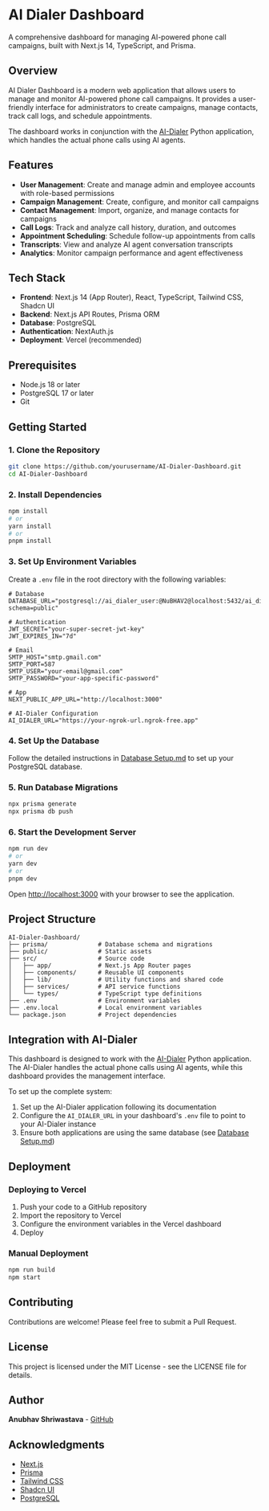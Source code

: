 # AI Dialer Dashboard

A comprehensive dashboard for managing AI-powered phone call campaigns, built with Next.js 14, TypeScript, and Prisma.

## Overview

AI Dialer Dashboard is a modern web application that allows users to manage and monitor AI-powered phone call campaigns. It provides a user-friendly interface for administrators to create campaigns, manage contacts, track call logs, and schedule appointments.

The dashboard works in conjunction with the [AI-Dialer](https://github.com/yourusername/AI-Dialer) Python application, which handles the actual phone calls using AI agents.

## Features

- **User Management**: Create and manage admin and employee accounts with role-based permissions
- **Campaign Management**: Create, configure, and monitor call campaigns
- **Contact Management**: Import, organize, and manage contacts for campaigns
- **Call Logs**: Track and analyze call history, duration, and outcomes
- **Appointment Scheduling**: Schedule follow-up appointments from calls
- **Transcripts**: View and analyze AI agent conversation transcripts
- **Analytics**: Monitor campaign performance and agent effectiveness

## Tech Stack

- **Frontend**: Next.js 14 (App Router), React, TypeScript, Tailwind CSS, Shadcn UI
- **Backend**: Next.js API Routes, Prisma ORM
- **Database**: PostgreSQL
- **Authentication**: NextAuth.js
- **Deployment**: Vercel (recommended)

## Prerequisites

- Node.js 18 or later
- PostgreSQL 17 or later
- Git

## Getting Started

### 1. Clone the Repository

```bash
git clone https://github.com/yourusername/AI-Dialer-Dashboard.git
cd AI-Dialer-Dashboard
```

### 2. Install Dependencies

```bash
npm install
# or
yarn install
# or
pnpm install
```

### 3. Set Up Environment Variables

Create a `.env` file in the root directory with the following variables:

```env
# Database
DATABASE_URL="postgresql://ai_dialer_user:@NuBHAV2@localhost:5432/ai_dialer?schema=public"

# Authentication
JWT_SECRET="your-super-secret-jwt-key"
JWT_EXPIRES_IN="7d"

# Email
SMTP_HOST="smtp.gmail.com"
SMTP_PORT=587
SMTP_USER="your-email@gmail.com"
SMTP_PASSWORD="your-app-specific-password"

# App
NEXT_PUBLIC_APP_URL="http://localhost:3000"

# AI-Dialer Configuration
AI_DIALER_URL="https://your-ngrok-url.ngrok-free.app"
```

### 4. Set Up the Database

Follow the detailed instructions in [Database Setup.md](./Database%20Setup.md) to set up your PostgreSQL database.

### 5. Run Database Migrations

```bash
npx prisma generate
npx prisma db push
```

### 6. Start the Development Server

```bash
npm run dev
# or
yarn dev
# or
pnpm dev
```

Open [http://localhost:3000](http://localhost:3000) with your browser to see the application.

## Project Structure

```
AI-Dialer-Dashboard/
├── prisma/              # Database schema and migrations
├── public/              # Static assets
├── src/                 # Source code
│   ├── app/             # Next.js App Router pages
│   ├── components/      # Reusable UI components
│   ├── lib/             # Utility functions and shared code
│   ├── services/        # API service functions
│   └── types/           # TypeScript type definitions
├── .env                 # Environment variables
├── .env.local           # Local environment variables
└── package.json         # Project dependencies
```

## Integration with AI-Dialer

This dashboard is designed to work with the [AI-Dialer](https://github.com/yourusername/AI-Dialer) Python application. The AI-Dialer handles the actual phone calls using AI agents, while this dashboard provides the management interface.

To set up the complete system:

1. Set up the AI-Dialer application following its documentation
2. Configure the `AI_DIALER_URL` in your dashboard's `.env` file to point to your AI-Dialer instance
3. Ensure both applications are using the same database (see [Database Setup.md](./Database%20Setup.md))

## Deployment

### Deploying to Vercel

1. Push your code to a GitHub repository
2. Import the repository to Vercel
3. Configure the environment variables in the Vercel dashboard
4. Deploy

### Manual Deployment

```bash
npm run build
npm start
```

## Contributing

Contributions are welcome! Please feel free to submit a Pull Request.

## License

This project is licensed under the MIT License - see the LICENSE file for details.

## Author

**Anubhav Shriwastava** - [GitHub](https://github.com/SW-AnubhavShriwastava)

## Acknowledgments

- [Next.js](https://nextjs.org/)
- [Prisma](https://www.prisma.io/)
- [Tailwind CSS](https://tailwindcss.com/)
- [Shadcn UI](https://ui.shadcn.com/)
- [PostgreSQL](https://www.postgresql.org/)
